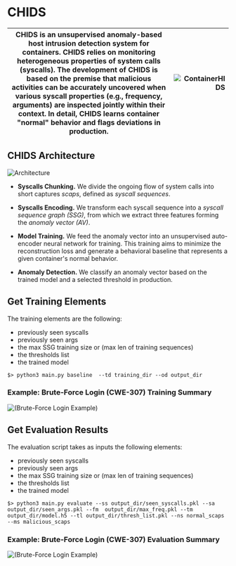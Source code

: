 # CHIDS

| CHIDS is an unsupervised anomaly-based host intrusion detection system for containers. CHIDS relies on monitoring heterogeneous properties of system calls (syscalls). The development of CHIDS is based on the premise that malicious activities can be accurately uncovered when various syscall properties (e.g., frequency, arguments) are inspected jointly within their context. In detail, CHIDS learns container "normal" behavior and flags deviations in production. | ![ContainerHIDS](https://i0.wp.com/foxutech.com/wp-content/uploads/2017/03/Docker-Security.png?fit=820%2C407&ssl=1 "ContainerHIDS") |
|----------------------------------------------------------------------------------------------------------------------------------------------------------------------------------------------------------------------------------------------------------------------------------------------------------------------------------------------------------------------------------------------------------------------------------------------------------------------------------------------------------------------|--------------------------------------------------------------------------:|

## CHIDS Architecture
![Architecture](https://github.com/Asbatel/testhere/blob/master/figures/architecture.png "ContainerHIDS")

- **Syscalls Chunking.**
We divide the ongoing flow of system calls into short captures *scaps*, defined as *syscall sequences*. 

- **Syscalls Encoding.** 
We transform each syscall sequence into a *syscall sequence graph* *(SSG)*, from which we extract three features forming the *anomaly vector* *(AV)*. 

- **Model Training.**  We feed the anomaly vector into an unsupervised auto-encoder neural network for training. This training aims to minimize the reconstruction loss and generate a behavioral baseline that represents a given container's normal behavior.

- **Anomaly Detection.**
We classify an anomaly vector based on the trained model and a selected threshold in production.

## Get Training Elements

The training elements are the following:
   - previously seen syscalls
   - previously seen args
   - the max SSG training size or (max len of training sequences)
   - the thresholds list
   - the trained model
```
$> python3 main.py baseline  --td training_dir --od output_dir
```
### Example: Brute-Force Login (CWE-307) Training Summary

![(Brute-Force Login Example)](https://github.com/Asbatel/testhere/blob/master/figures/screenshots/training_results.png "ContainerHIDS")


## Get Evaluation Results 

The evaluation script takes as inputs the following elements: 
   - previously seen syscalls
   - previously seen args
   - the max SSG training size or (max len of training sequences)
   - the thresholds list
   - the trained model
```
$> python3 main.py evaluate --ss output_dir/seen_syscalls.pkl --sa output_dir/seen_args.pkl --fm  output_dir/max_freq.pkl --tm  output_dir/model.h5 --tl output_dir/thresh_list.pkl --ns normal_scaps --ms malicious_scaps 
```

### Example: Brute-Force Login (CWE-307) Evaluation Summary

![(Brute-Force Login Example)](https://github.com/Asbatel/testhere/blob/master/figures/screenshots/evaluation_results.png)
